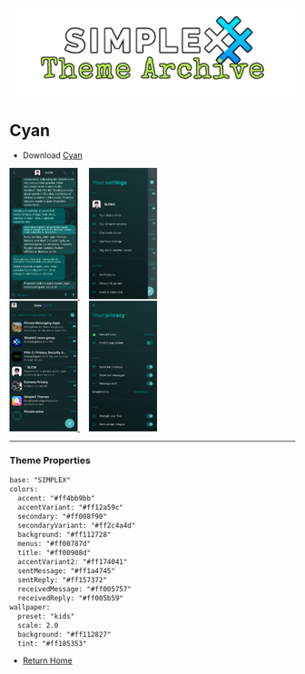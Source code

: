 ![SxC Theme Archive Banner](../resources/SxC_themeBanner.png)

# Cyan

* Download [Cyan](../themes/SxC_cyan.theme)

<a href="../screenshots/SxC_cyan01.jpg" target="_blank">
	<img src="../screenshots/SxC_cyan01.jpg" width="120">
</a>&nbsp;&nbsp;&nbsp;
<a href="../screenshots/SxC_cyan02.jpg" target="_blank">
	<img src="../screenshots/SxC_cyan02.jpg" width="120">
</a>
<br>
<a href="../screenshots/SxC_cyan03.jpg" target="_blank">
	<img src="../screenshots/SxC_cyan03.jpg" width="120">
</a>&nbsp;&nbsp;&nbsp;
<a href="../screenshots/SxC_cyan04.jpg" target="_blank">
	<img src="../screenshots/SxC_cyan04.jpg" width="120">
</a>

----
### Theme Properties
```
base: "SIMPLEX"
colors:
  accent: "#ff4bb9bb"
  accentVariant: "#ff12a59c"
  secondary: "#ff008f90"
  secondaryVariant: "#ff2c4a4d"
  background: "#ff112728"
  menus: "#ff00787d"
  title: "#ff00908d"
  accentVariant2: "#ff174041"
  sentMessage: "#ff1a4745"
  sentReply: "#ff157372"
  receivedMessage: "#ff005757"
  receivedReply: "#ff005b59"
wallpaper:
  preset: "kids"
  scale: 2.0
  background: "#ff112827"
  tint: "#ff185353"
```

* [Return Home](../)